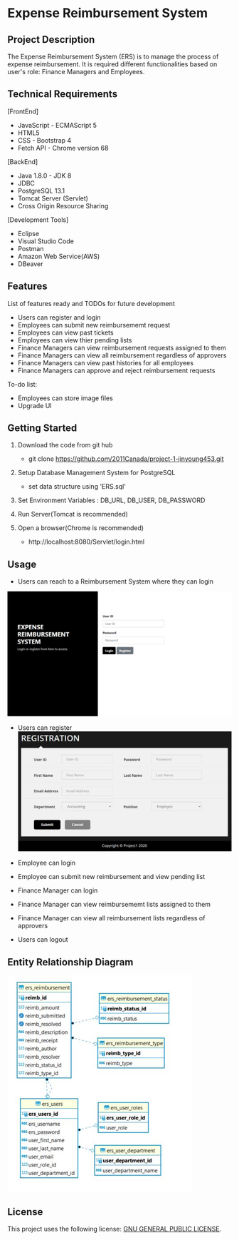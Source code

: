 # Expense Reimbursement System

## Project Description

The Expense Reimbursement System (ERS) is to manage the process of expense reimbursement. It is required different functionalities based on user's role: Finance Managers and Employees.

## Technical Requirements

[FrontEnd]
* JavaScript - ECMAScript 5
* HTML5
* CSS - Bootstrap 4
* Fetch API - Chrome version 68

[BackEnd]
* Java 1.8.0 - JDK 8
* JDBC
* PostgreSQL 13.1
* Tomcat Server (Servlet)
* Cross Origin Resource Sharing

[Development Tools]
* Eclipse
* Visual Studio Code
* Postman
* Amazon Web Service(AWS)
* DBeaver

## Features

List of features ready and TODOs for future development
* Users can register and login
* Employees can submit new reimbursememt request
* Employees can view past tickets
* Employees can view thier pending lists
* Finance Managers can view reimbursement requests assigned to them
* Finance Managers can view all reimbursement regardless of approvers
* Finance Managers can view past histories for all employees
* Finance Managers can approve and reject reimbursement requests

To-do list:
* Employees can store image files
* Upgrade UI

## Getting Started
   

1. Download the code from git hub
   - git clone https://github.com/2011Canada/project-1-jinyoung453.git

2. Setup Database Management System for PostgreSQL
   - set data structure using 'ERS.sql'
   
3. Set Environment Variables : DB_URL, DB_USER, DB_PASSWORD

4. Run Server(Tomcat is recommended)

5. Open a browser(Chrome is recommended)
   - http://localhost:8080/Servlet/login.html



## Usage

- Users can reach to a Reimbursement System where they can login

![](LoginPage.JPG)


- Users can register
![](register.PNG)


- Employee can login
- Employee can submit new reimbursement and view pending list
- Finance Manager can login
- Finance Manager can view reimbursememt lists assigned to them
- Finance Manager can view all reimbursement lists regardless of approvers
- Users can logout



## Entity Relationship Diagram
![](ERD_diagram.JPG)


## License

This project uses the following license: [GNU GENERAL PUBLIC LICENSE](<https://www.gnu.org/licenses/gpl-3.0.en.html>).

